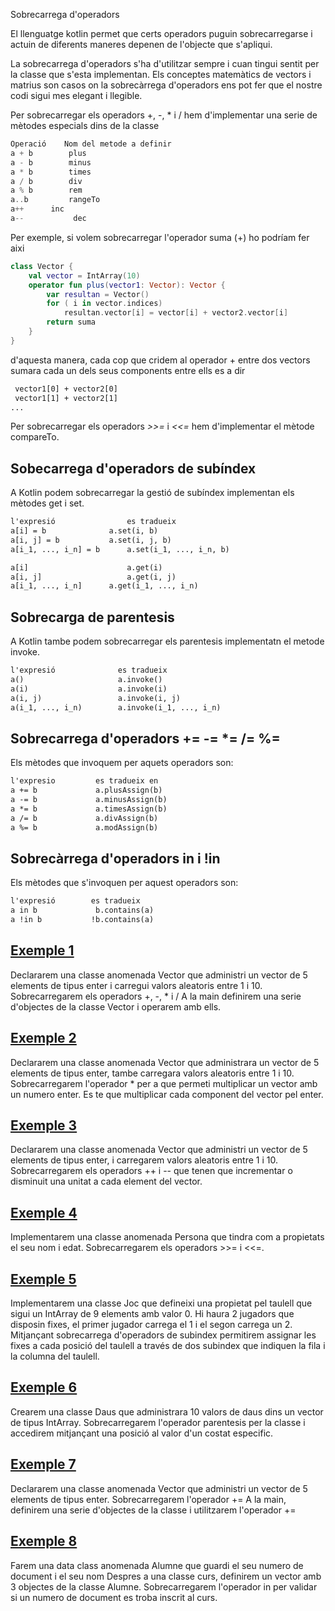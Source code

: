  Sobrecarrega d'operadors

El llenguatge kotlin permet que certs operadors puguin sobrecarregarse i actuin de diferents maneres depenen de l'objecte que s'apliqui.

La sobrecarrega d'operadors s'ha d'utilitzar sempre i cuan tingui sentit per la classe que s'esta implementan. Els conceptes matemàtics de vectors i matrius son casos on la sobrecàrrega d'operadors ens pot fer que el nostre codi sigui mes elegant i llegible.

Per sobrecarregar els operadors +, -, * i /  hem d'implementar una serie de mètodes especials dins de la classe

```kotlin
Operació    Nom del metode a definir
a + b        plus
a - b        minus
a * b        times
a / b        div
a % b        rem
a..b         rangeTo
a++	     inc
a--           dec
```
Per exemple, si volem sobrecarregar l'operador suma (+) ho  podríam fer aixi

```kotlin
class Vector {
	val vector = IntArray(10)
	operator fun plus(vector1: Vector): Vector {
		var resultan = Vector()
		for ( i in vector.indices)
			resultan.vector[i] = vector[i] + vector2.vector[i]
		return suma
 	}
}	
```

d'aquesta manera, cada cop que cridem al operador + entre dos vectors sumara cada un dels seus components entre ells es a dir

```txt
 vector1[0] + vector2[0]
 vector1[1] + vector2[1]
...
```

Per sobrecarregar els operadors *>>=* i *<<=* hem d'implementar el mètode compareTo. 

## Sobecarrega d'operadors de subíndex

A Kotlin podem sobrecarregar la gestió de subíndex implementan els mètodes get i set.

```txt
l'expresió                es tradueix
a[i] = b	          a.set(i, b)
a[i, j] = b	          a.set(i, j, b)
a[i_1, ..., i_n] = b	  a.set(i_1, ..., i_n, b)

a[i]	                  a.get(i)
a[i, j]	                  a.get(i, j)
a[i_1, ..., i_n]	  a.get(i_1, ..., i_n)
```

## Sobrecarga de parentesis

A Kotlin tambe podem sobrecarregar els parentesis implementatn el metode invoke.

```txt
l'expresió              es tradueix
a()                     a.invoke()
a(i)                    a.invoke(i)
a(i, j)	                a.invoke(i, j)
a(i_1, ..., i_n)        a.invoke(i_1, ..., i_n)
```

## Sobrecarrega d'operadors +=  -= *= /= %=

Els mètodes que invoquem per aquets operadors son:

```txt
l'expresio         es tradueix en
a += b	           a.plusAssign(b)
a -= b	           a.minusAssign(b)
a *= b	           a.timesAssign(b)
a /= b	           a.divAssign(b)
a %= b	           a.modAssign(b)
```

## Sobrecàrrega d'operadors in i !in

Els mètodes que s'invoquen per aquest operadors son:

```txt
l'expresió        es tradueix
a in b             b.contains(a)
a !in b           !b.contains(a)
```

## [Exemple 1](https://github.com/marcmoiagese/curskotlin/blob/master/40-Sobrecarrega_d_operadors/Exemple1/src/main/kotlin/Main.kt)

Declararem una classe anomenada Vector que administri un vector de 5 elements de tipus enter  i carregui valors aleatoris entre 1 i 10. Sobrecarregarem els operadors +, -, * i /
A la main definirem una serie d'objectes de la classe Vector i operarem amb ells.

## [Exemple 2](https://github.com/marcmoiagese/curskotlin/blob/master/40-Sobrecarrega_d_operadors/Exemple2/src/main/kotlin/Main.kt)

Declararem una classe anomenada Vector que administrara un vector de 5 elements de tipus enter, tambe carregara valors aleatoris entre 1 i 10. Sobrecarregarem l'operador * per a que permeti multiplicar un vector amb un numero enter. Es te que multiplicar cada component del vector pel enter.

## [Exemple 3](https://github.com/marcmoiagese/curskotlin/blob/master/40-Sobrecarrega_d_operadors/Exemple3/src/main/kotlin/Main.kt)

Declararem una classe anomenada Vector que administri un vector de 5 elements de tipus enter, i carregarem valors aleatoris entre 1 i 10. Sobrecarregarem els operadors ++ i -- que tenen que incrementar o disminuit una unitat a cada element del vector.

## [Exemple 4](https://github.com/marcmoiagese/curskotlin/blob/master/40-Sobrecarrega_d_operadors/Exemple4/src/main/kotlin/Main.kt)

Implementarem una classe anomenada Persona que tindra com a propietats el seu nom i edat. Sobrecarregarem els operadors >>= i <<=.

## [Exemple 5](https://github.com/marcmoiagese/curskotlin/blob/master/40-Sobrecarrega_d_operadors/Exemple5/src/main/kotlin/Main.kt)

Implementarem una classe Joc que defineixi una propietat pel taulell que sigui un IntArray de 9 elements amb valor 0. Hi haura 2 jugadors que disposin fixes, el primer jugador carrega el 1 i el segon carrega un 2.
Mitjançant sobrecarrega d'operadors de subindex permitirem assignar les  fixes a cada posició del taulell a través de dos subindex que indiquen la fila i la columna del taulell.

## [Exemple 6](https://github.com/marcmoiagese/curskotlin/blob/master/40-Sobrecarrega_d_operadors/Exemple6/src/main/kotlin/Main.kt)

Crearem una classe Daus que administrara 10 valors de daus dins un vector de tipus IntArray.
Sobrecarregarem l'operador parentesis per la classe i accedirem mitjançant una posició al valor d'un costat especific.

## [Exemple 7](https://github.com/marcmoiagese/curskotlin/blob/master/40-Sobrecarrega_d_operadors/Exemple7/src/main/kotlin/Main.kt)

Declararem una classe anomenada Vector que administri un vector de 5 elements de tipus enter.
Sobrecarregarem l'operador +=
A la main, definirem una serie d'objectes de la classe i utilitzarem l'operador +=

## [Exemple 8](https://github.com/marcmoiagese/curskotlin/blob/master/40-Sobrecarrega_d_operadors/Exemple8/src/main/kotlin/Main.kt)

Farem una data class anomenada Alumne que guardi el seu numero de document i el seu nom
Despres a una classe curs, definirem un vector amb 3 objectes de la classe Alumne. Sobrecarregarem l'operador in per validar si un numero de document es troba inscrit al curs.

